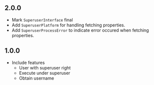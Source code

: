 ## 2.0.0

* Mark `SuperuserInterface` final
* Add `SuperuserPlatform` for handling fetching properties.
* Add `SuperuserProcessError` to indicate error occured when fetching properties.

## 1.0.0

* Include features
    * User with superuser right
    * Execute under superuser
    * Obtain username
